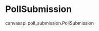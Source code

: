 # PollSubmission

<div class="autoclass" members="">

canvasapi.poll_submission.PollSubmission

</div>
